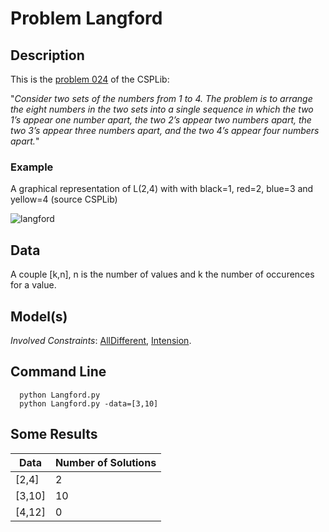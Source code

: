 # Problem Langford

## Description
This is the [problem 024](https://www.csplib.org/Problems/prob024/) of the CSPLib:

"*Consider two sets of the numbers from 1 to 4. The problem is to arrange the eight numbers in the two sets into 
a single sequence in which the two 1’s appear one number apart, the two 2’s appear two numbers apart, the two 3’s 
appear three numbers apart, and the two 4’s appear four numbers apart.*"

### Example
A graphical representation of L(2,4) with  with black=1, red=2, blue=3 and yellow=4 (source CSPLib)

![langford](https://www.csplib.org/Problems/prob024/assets/langford.gif)

## Data
A couple \[k,n\], n is the number of values and k the number of occurences for a value.
## Model(s)


*Involved Constraints*: [AllDifferent](https://pycsp.org/documentation/constraints/AllDifferent/), [Intension](https://pycsp.org/documentation/constraints/Intension/).



## Command Line


```shell
  python Langford.py
  python Langford.py -data=[3,10]
 ```

## Some Results

| Data    | Number of Solutions |
|---------|---------------------|
| \[2,4]  | 2                   |
| \[3,10] | 10                  |
| \[4,12] | 0                   |
